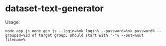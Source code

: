 # dataset-text-generator
Usage:
```
node app.js node gen.js --login=%vk login% --password=%vk password% --groupId=%id of target group, should start with '-'% --out=%out filename%
```
